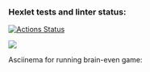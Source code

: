 ### Hexlet tests and linter status:
[![Actions Status](https://github.com/lasnick7/frontend-project-44/actions/workflows/hexlet-check.yml/badge.svg)](https://github.com/lasnick7/frontend-project-44/actions)

<a href="https://codeclimate.com/github/lasnick7/frontend-project-44/maintainability"><img src="https://api.codeclimate.com/v1/badges/ace0737499201997cf04/maintainability" /></a>

Asciinema for running brain-even game:
<script async id="asciicast-zU4TMYNPk2eheSmEIBfMmBgsY" src="https://asciinema.org/a/zU4TMYNPk2eheSmEIBfMmBgsY.js"></script>